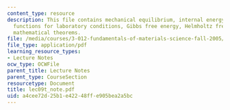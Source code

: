 ```yaml
---
content_type: resource
description: This file contains mechanical equilibrium, internal energy, thermodynamic
  functions for laboratory conditions, Gibbs free energy, Helmholtz free energy and
  mathematical theorems.
file: /media/courses/3-012-fundamentals-of-materials-science-fall-2005/a4cee72d25b1e42248ffe905bea2a5bc_lec09t_note.pdf
file_type: application/pdf
learning_resource_types:
- Lecture Notes
ocw_type: OCWFile
parent_title: Lecture Notes
parent_type: CourseSection
resourcetype: Document
title: lec09t_note.pdf
uid: a4cee72d-25b1-e422-48ff-e905bea2a5bc
---
```


